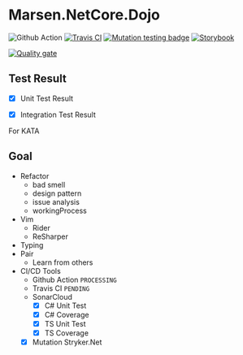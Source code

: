 # Marsen.NetCore.Dojo

![Github Action](https://github.com/marsen/Marsen.NetCore.Dojo/workflows/.NET%20Core/badge.svg)
[![Travis CI](https://travis-ci.com/marsen/Marsen.NetCore.Dojo.svg?branch=master)](https://travis-ci.com/marsen/Marsen.NetCore.Dojo) [![Mutation testing badge](https://img.shields.io/endpoint?style=flat&url=https%3A%2F%2Fbadge-api.stryker-mutator.io%2Fgithub.com%2Fmarsen%2FMarsen.NetCore.Dojo%2Fmaster)](https://dashboard.stryker-mutator.io/reports/github.com/marsen/Marsen.NetCore.Dojo/master)
[![Storybook](https://cdn.jsdelivr.net/gh/storybookjs/brand@master/badge/badge-storybook.svg)](https://www.chromatic.com/builds?appId=5fc5f5bbdbd8490021a5d394)

[![Quality gate](https://sonarcloud.io/api/project_badges/quality_gate?project=marsen_Marsen.NetCore.Dojo)](https://sonarcloud.io/dashboard?id=marsen_Marsen.NetCore.Dojo)

## Test Result

- [x] Unit Test Result

- [x] Integration Test Result

For KATA

## Goal

- Refactor
  - bad smell
  - design pattern
  - issue analysis
  - workingProcess
- Vim
  - Rider
  - ReSharper
- Typing
- Pair
  - Learn from others  
- CI/CD Tools
  - Github Action `PROCESSING`
  - Travis CI `PENDING`
  - SonarCloud
    - [x] C# Unit Test
    - [x] C# Coverage
    - [x] TS Unit Test
    - [x] TS Coverage
  - [x] Mutation Stryker.Net
